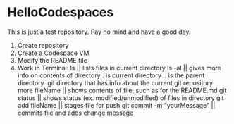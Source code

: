 # HelloCodespaces

This is just a test repository. Pay no mind and have a good day.

1. Create repository
2. Create a Codespace VM
3. Modify the README file
4. Work in Terminal:
    ls                          || lists files in current directory
    ls -al                      || gives more info on contents of directory
                                . is current directory
                                .. is the parent directory
                                .git directory that has info about the current git repository
    more fileName               || shows contents of file, such as for the README.md
    git status                  || shows status (ex. modified/unmodified) of files in directory
    git add fileName            || stages file for push
    git commit -m "yourMessage" || commits file and adds change message